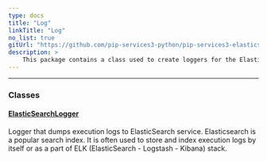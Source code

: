 ```yaml
---
type: docs
title: "Log"
linkTitle: "Log"
no_list: true
gitUrl: "https://github.com/pip-services3-python/pip-services3-elasticsearch-python"
description: >
    This package contains a class used to create loggers for the ElasticSearch component.
---
```

---
<div class="module-body"> 

### Classes

#### [ElasticSearchLogger](elasticsearch_logger)
Logger that dumps execution logs to ElasticSearch service.
Elasticsearch is a popular search index. It is often used 
to store and index execution logs by itself or as a part of
ELK (ElasticSearch - Logstash - Kibana) stack.


</div>

